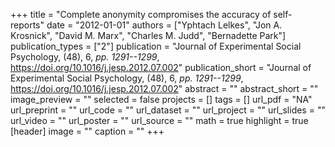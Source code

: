 +++
title = "Complete anonymity compromises the accuracy of self-reports"
date = "2012-01-01"
authors = ["Yphtach Lelkes", "Jon A. Krosnick", "David M. Marx", "Charles M. Judd", "Bernadette Park"]
publication_types = ["2"]
publication = "Journal of Experimental Social Psychology, (48), 6, _pp. 1291--1299_, https://doi.org/10.1016/j.jesp.2012.07.002"
publication_short = "Journal of Experimental Social Psychology, (48), 6, _pp. 1291--1299_, https://doi.org/10.1016/j.jesp.2012.07.002"
abstract = ""
abstract_short = ""
image_preview = ""
selected = false
projects = []
tags = []
url_pdf = "NA"
url_preprint = ""
url_code = ""
url_dataset = ""
url_project = ""
url_slides = ""
url_video = ""
url_poster = ""
url_source = ""
math = true
highlight = true
[header]
image = ""
caption = ""
+++
